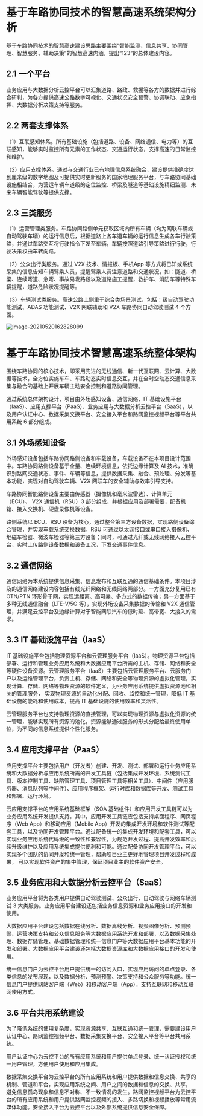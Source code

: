 # 基于车路协同技术的智慧高速系统架构分析

基于车路协同技术的智慧高速建设思路主要围绕“智能监测、信息共享、协同管理、智慧服务、辅助决策”的智慧高速内涵，提出“123”的总体建设内容。

## 2.1 一个平台

业务应用与大数据分析云控平台可以汇集道路、路政、救援等各方的数据并进行综合研判，为各方提供高速公路数字可视化、交通状况安全预警、协调联动、应急指挥、大数据分析决策支持等服务。

## 2.2 两套支撑体系

（1）互联感知体系。所有基础设施（包括道路、设备、网络通信、电力等）的互联感知，能够实时监控所有元素的工作状态、交通运行状态，支撑高速的日常监控和维护。

（2）应用支撑体系。通过与交通行业已有地理信息系统融合，建设提供准确度达到厘米级的数字地图及可提供实时更新服务的国家地理服务平台，与车路协同基础设施相结合，为营运车辆车道级的定位监控、桥梁及隧道等基础设施精细监测、未来车辆智能驾驶等提供支撑。

## 2.3 三类服务

（1）运营管理类服务。车路协同路侧单元获取区域内所有车辆（均为网联车辆或自动驾驶车辆）的运行信息后，根据道路上各车道车辆的运行信息生成各车行驶策略，并通过车路交互将行驶指令下发至车辆，车辆按照道路引导策略进行行驶，行驶决策权由车转向路。

（2）公众出行类服务。通过 V2X 技术、情报板、手机App 等方式将已知或系统采集的信息告知车辆驾乘人员，提醒驾乘人员注意道路和交通状况，如：隧道、桥梁、连续弯道、急弯、事故易发路段以及道路施工提醒，救护车、消防车等特殊车辆提醒，道路危险状况提醒等。

（3）车辆测试类服务。高速公路上侧重于综合类场景测试，包括：级自动驾驶功能测试、ADAS 功能测试、V2X 网联辅助和 V2X 车路协同自动驾驶测试 4 个方面。

![image-20210520162828099](https://gitee.com/AiShiYuShiJiePingXing/img/raw/master/img/image-20210520162828099.png)

# 基于车路协同技术智慧高速系统整体架构

围绕车路协同的核心技术，即采用先进的无线通信、新一代互联网、云计算、大数据等技术，全方位实施车车、车路动态实时信息交互，并在全时空动态交通信息采集与融合的基础上开展车辆主动安全控制和道路协同管理。

通过系统总体架构设计，项目由外场感知设备、通信网络、IT 基础设施平台（IaaS）、应用支撑平台（PaaS）、业务应用与大数据分析云控平台（SaaS），以及用户认证中心、数据采集交换平台、安全接入平台和路网监控视频平台等平台共用系统 6 部分组成。

## 3.1 外场感知设备

外场感知设备包括车路协同路侧设备和车载设备，车载设备不在本项目设计范围中。车路协同路侧设备基于全量、连续环境信息，依托边缘计算及 AI 技术，准确识别路网交通状态、事件、车辆等信息，提供数据采集、融合、预处理、分发等基本功能，实现对自动驾驶车辆、V2X 网联车的安全辅助与效率引导支持。

车路协同智能路侧设备主要由传感器（摄像机和毫米波雷达）、计算单元（ECU）、 V2X 通信机（RSU）3 部分组成，并根据应用及部署需要，配备机箱、接入交换机、硬盘录像机等设备。

路侧系统以 ECU、RSU 设备为核心，通过整合第三方设备数据，实现路侧设备综合管理，并实现车载系统交换数据。RSU 可通过以太网接口或串口接入摄像机、地磁车检器、微波车检器等第三方设备；同时，可通过光纤或无线网络接入云控平台，实时上传路侧设备数据和设备工况，下发交通事件信息。

## 3.2 通信网络

通信网络为本系统提供信息采集、信息发布和互联互通的通信基础条件。本项目涉及的通信网络建设内容包括有线光纤网络和无线网络两部分。一方面充分复用已有 OTN/PTN 环形骨干网，实现远距离、高可靠、多方式的数据传输；另一方面基于多种无线通信融合（LTE-V/5G 等），实现外场设备采集数据的传输和 V2X 通信管理，并满足云控平台及边缘计算对于智能网联汽车的低时延、高带宽、大接入的需求。

## 3.3 IT 基础设施平台（IaaS）

IT 基础设施平台包括物理资源平台和云管理服务平台（IaaS）。物理资源平台包括部署、运行和管理业务应用系统和大数据应用平台所需的主机、存储、网络和安全等硬件设备资源。云管理服务平台（IaaS）主要包括云管理服务平台、云服务门户以及运维管理平台，负责主机、存储、网络和安全等物理资源的虚拟化管理，实现计算、存储、网络等物理资源的软件定义，为业务应用系统提供虚拟资源池和相关的管理服务， 实现物理资源的自动化分配、回收、监控和统一管理，降低 IT 基础设施的能耗和使用成本，提高 IT 基础设施的使用效率和灵活性。

云管理服务平台也支持物理资源的直接管理，可以实现物理资源与虚拟化资源的统一管理，能够实现所有资源的池化，资源能够通过服务的形式分配给最终使用单位，为不同的信息系统提供个性化服务。

## 3.4 应用支撑平台（PaaS）

应用支撑平台主要包括用户（开发者）创建、开发、测试、部署和运行业务应用系统和大数据分析与应用系统所需的开发工具链（包括集成开发环境、系统测试工具、版本控制工具、缺陷管理工具、项目管理工具等相关工具）、中间件（应用服务器、消息队列等中间件）、应用程序框架、运行时库和数据库等开发、测试工具和部署、运行环境。

云应用支撑平台的应用系统基础框架（SOA 基础组件）和应用开发工具链可以为业务应用系统开发提供支持。其中，应用开发工具链应包括支持桌面程序、网页程序（Web App）和移动应用（Mobile App）开发的集成开发环境和软件测试等配套工具，以及协同开发管理平台。通过配备统一的集成开发环境和配套工具，可以实现业务应用系统代码级的一致性和兼容性，为规范开发过程、提高开发效率和后续升级维护以及应用系统集成提供便利和可能。通过配备协同开发管理平台，可以实现多个团队的协同开发和统一管理，帮助项目业主更好地管理项目开发过程和成果， 可以实现软件资产的集中管理，保证项目业主的软件资产安全。

## 3.5 业务应用和大数据分析云控平台（SaaS）

业务应用平台将为各类用户提供自动驾驶测试、公众出行、自动驾驶与网络车辆测试 3 大类服务。业务应用平台建设还包括业务信息资源和业务应用接口的开发和使用。

大数据应用平台建设包括数据在线分析、数据离线分析、视频图像分析、预测预警、运营决策支持和公众信息服务等大数据应用系统开发和部署，以及数据采集处理、数据存储管理、基础数据管理和统一信息门户等大数据应用平台基本功能的开发和部署。大数据应用平台建设还包括大数据资源库和大数据应用接口的开发和使用。

统一信息门户为云控平台用户提供统一的访问入口，实现应用访问的单点登录、各类信息的发布展现，以及数据分析、预测预警、决策支持和公众服务等功能。统一信息门户提供网站客户端（Web）和移动客户端（App），支持互联网和移动互联网使用方式。

## 3.6 平台共用系统建设

为了降低系统的使用复杂度，实现资源共享、互联互通和统一管理，需要建设用户认证中心、路网监控视频平台、数据采集交换平台、安全接入平台等平台共用系统。

用户认证中心为云控平台的所有应用系统和用户提供单点登录、统一认证授权和统一用户管理，方便用户使用和应用集成。

数据采集交换平台为云控平台的所有应用系统和用户提供数据和信息交换、共享的机制、管道和平台，实现应用系统之间、用户之间的数据和信息的交换、共享， 避免信息孤岛现象和信息不对称、不一致情况的发生。路网监控视频平台为云控平台的所有应用系统和用户提供路网监控视频的接入、多路切换和视频播放等常用流媒体功能。安全接入平台为云控平台以及外部系统提供信息安全保障。